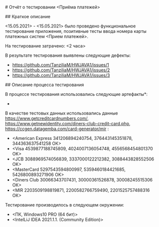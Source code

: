 ﻿\# Отчёт о тестировании <Приёма платежей>

\## Краткое описание

<15.05.2021> - <15.05.2021> было проведено функциональное тестирование приложения, позитивные тесты ввода номера карты платежных систем <Прием платежей>.

На тестирование затрачено: <2 часа>

В результате тестирования выявлены следующие дефекты:

* <https://github.com/TanziliaM/HWJAVA1/issues/1>
* <https://github.com/TanziliaM/HWJAVA1/issues/2>
* <https://github.com/TanziliaM/HWJAVA1/issues/3>

\## Описание процесса тестирования

В процессе тестирования использовались следующие артефакты\*:

* <Bag report>

В качестве тестовых данных использовались данные <https://www.getcreditcardnumbers.com/>, <https://www.getnewidentity.com/diners-club-credit-card.php>, <https://ccgen.datagemba.com/card-generator/mir> :

* <American Express 341206894240754, 376443145351878, 344363637541258 ОК>
* <Visa 4539877188745809, 4024007136054748, 4556568454801370 OK>
* <JCB 3088969574056839, 3337000122212382, 3088443828552506 OK>
* <MasterCard 5297543594800997, 5359460184421685, 5426800893271906 OK>
* <Diners Club 30066343707431, 30000361526878, 30008245515306 ОК>
* <MIR 2203509198819871, 2200582766759490, 2201525757488316 ОК>

Тестирование производилось в следующем окружении:

* <ПК, Windows10 PRO (64 бит)>
* <IntelLiJ IDEA 2021.1.1. (Community Edition)>


